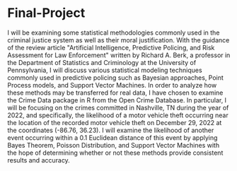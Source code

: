 # Final-Project
I will be examining some statistical methodologies commonly used in the criminal justice system as well as their moral justification. With the guidance of the review article "Artificial Intelligence, Predictive Policing, and Risk Assessment for Law Enforcement" written by Richard A. Berk, a professor in the Department of Statistics and Criminology at the University of Pennsylvania, I will discuss various statistical modeling techniques commonly used in predictive policing such as Bayesian approaches, Point Process models, and Support Vector Machines. In order to analyze how these methods may be transferred for real data, I have chosen to examine the Crime Data package in R from the Open Crime Database. In particular, I will be focusing on the crimes committed in Nashville, TN during the year of 2022, and specifically, the likelihood of a motor vehicle theft occurring near the location of the recorded motor vehicle theft on December 29, 2022 at the coordinates (-86.76, 36.23). I will examine the likelihood of another event occurring within a 0.1 Euclidean distance of this event by applying Bayes Theorem, Poisson Distribution, and Support Vector Machines with the hope of determining whether or not these methods provide consistent results and accuracy.
